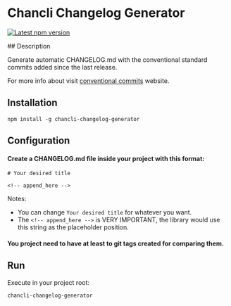 # Chancli Changelog Generator

[![Latest npm version](https://img.shields.io/npm/v/chancli-changelog-generator.svg)](https://www.npmjs.com/package/chancli-changelog-generator)

## Description

Generate automatic CHANGELOG.md with the conventional standard commits added since the last release.

For more info about visit [conventional commits](https://www.conventionalcommits.org/) website.
## Installation

```npm install -g chancli-changelog-generator```

## Configuration

#### Create a CHANGELOG.md file inside your project with this format:

```
# Your desired title

<!-- append_here -->
```

Notes: 
- You can change `Your desired title` for whatever you want.
- The `<!-- append_here -->` is VERY IMPORTANT, the library would use this string as the placeholder position.

#### You project need to have at least to git tags created for comparing them.

## Run

Execute in your project root:

```chancli-changelog-generator```
